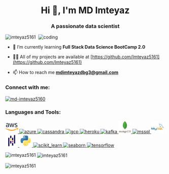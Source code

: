 <a herf="https://www.google.com/imgres?imgurl=https%3A%2F%2Fwww.springboard.com%2Fblog%2Fwp-content%2Fuploads%2F2020%2F07%2Fwhat-does-a-data-scientist-in-finance-do.png&imgrefurl=https%3A%2F%2Fwww.springboard.com%2Fblog%2Fdata-science%2Ffinance-industry-jobs%2F&tbnid=xSyxvurGrvgxrM&vet=12ahUKEwjOxcWI-Zf7AhW0T2wGHbciDaQQxiAoB3oECAAQJQ..i&docid=oGkCUxuRRv7-VM&w=800&h=533&itg=1&q=animation%20data%20scientist%20gif&ved=2ahUKEwjOxcWI-Zf7AhW0T2wGHbciDaQQxiAoB3oECAAQJQ"></a>
<h1 align="center">Hi 👋, I'm MD Imteyaz</h1>
<h3 align="center">A passionate data scientist</h3>
<img align="right" alt="coding" width="400"src="https://https://www.google.com/imgres?imgurl=https%3A%2F%2Fwww.springboard.com%2Fblog%2Fwp-content%2Fuploads%2F2020%2F07%2Fwhat-does-a-data-scientist-in-finance-do.png&imgrefurl=https%3A%2F%2Fwww.springboard.com%2Fblog%2Fdata-science%2Ffinance-industry-jobs%2F&tbnid=xSyxvurGrvgxrM&vet=12ahUKEwjOxcWI-Zf7AhW0T2wGHbciDaQQxiAoB3oECAAQJQ..i&docid=oGkCUxuRRv7-VM&w=800&h=533&itg=1&q=animation%20data%20scientist%20gif&ved=2ahUKEwjOxcWI-Zf7AhW0T2wGHbciDaQQxiAoB3oECAAQJQ">


<p align="left"> <img src="https://komarev.com/ghpvc/?username=imteyaz5161&label=Profile%20views&color=0e75b6&style=flat" alt="imteyaz5161" /> </p>

- 🌱 I’m currently learning **Full Stack Data Science BootCamp 2.0**

- 👨‍💻 All of my projects are available at [https://github.com/Imteyaz5161](https://github.com/Imteyaz5161)

- 📫 How to reach me **mdimteyazdbg3@gmail.com**

<h3 align="left">Connect with me:</h3>
<p align="left">
<a href="https://linkedin.com/in/md-imteyaz5160" target="blank"><img align="center" src="https://raw.githubusercontent.com/rahuldkjain/github-profile-readme-generator/master/src/images/icons/Social/linked-in-alt.svg" alt="md-imteyaz5160" height="30" width="40" /></a>
</p>

<h3 align="left">Languages and Tools:</h3>
<p align="left"> <a href="https://aws.amazon.com" target="_blank" rel="noreferrer"> <img src="https://raw.githubusercontent.com/devicons/devicon/master/icons/amazonwebservices/amazonwebservices-original-wordmark.svg" alt="aws" width="40" height="40"/> </a> <a href="https://azure.microsoft.com/en-in/" target="_blank" rel="noreferrer"> <img src="https://www.vectorlogo.zone/logos/microsoft_azure/microsoft_azure-icon.svg" alt="azure" width="40" height="40"/> </a> <a href="https://cassandra.apache.org/" target="_blank" rel="noreferrer"> <img src="https://www.vectorlogo.zone/logos/apache_cassandra/apache_cassandra-icon.svg" alt="cassandra" width="40" height="40"/> </a> <a href="https://cloud.google.com" target="_blank" rel="noreferrer"> <img src="https://www.vectorlogo.zone/logos/google_cloud/google_cloud-icon.svg" alt="gcp" width="40" height="40"/> </a> <a href="https://heroku.com" target="_blank" rel="noreferrer"> <img src="https://www.vectorlogo.zone/logos/heroku/heroku-icon.svg" alt="heroku" width="40" height="40"/> </a> <a href="https://kafka.apache.org/" target="_blank" rel="noreferrer"> <img src="https://www.vectorlogo.zone/logos/apache_kafka/apache_kafka-icon.svg" alt="kafka" width="40" height="40"/> </a> <a href="https://www.mongodb.com/" target="_blank" rel="noreferrer"> <img src="https://raw.githubusercontent.com/devicons/devicon/master/icons/mongodb/mongodb-original-wordmark.svg" alt="mongodb" width="40" height="40"/> </a> <a href="https://www.microsoft.com/en-us/sql-server" target="_blank" rel="noreferrer"> <img src="https://www.svgrepo.com/show/303229/microsoft-sql-server-logo.svg" alt="mssql" width="40" height="40"/> </a> <a href="https://www.mysql.com/" target="_blank" rel="noreferrer"> <img src="https://raw.githubusercontent.com/devicons/devicon/master/icons/mysql/mysql-original-wordmark.svg" alt="mysql" width="40" height="40"/> </a> <a href="https://pandas.pydata.org/" target="_blank" rel="noreferrer"> <img src="https://raw.githubusercontent.com/devicons/devicon/2ae2a900d2f041da66e950e4d48052658d850630/icons/pandas/pandas-original.svg" alt="pandas" width="40" height="40"/> </a> <a href="https://www.python.org" target="_blank" rel="noreferrer"> <img src="https://raw.githubusercontent.com/devicons/devicon/master/icons/python/python-original.svg" alt="python" width="40" height="40"/> </a> <a href="https://scikit-learn.org/" target="_blank" rel="noreferrer"> <img src="https://upload.wikimedia.org/wikipedia/commons/0/05/Scikit_learn_logo_small.svg" alt="scikit_learn" width="40" height="40"/> </a> <a href="https://seaborn.pydata.org/" target="_blank" rel="noreferrer"> <img src="https://seaborn.pydata.org/_images/logo-mark-lightbg.svg" alt="seaborn" width="40" height="40"/> </a> <a href="https://www.tensorflow.org" target="_blank" rel="noreferrer"> <img src="https://www.vectorlogo.zone/logos/tensorflow/tensorflow-icon.svg" alt="tensorflow" width="40" height="40"/> </a> </p>

<p><img align="left" src="https://github-readme-stats.vercel.app/api/top-langs?username=imteyaz5161&show_icons=true&locale=en&layout=compact" alt="imteyaz5161" /></p>

<p>&nbsp;<img align="center" src="https://github-readme-stats.vercel.app/api?username=imteyaz5161&show_icons=true&locale=en" alt="imteyaz5161" /></p>

<p><img align="center" src="https://github-readme-streak-stats.herokuapp.com/?user=imteyaz5161&" alt="imteyaz5161" /></p>
